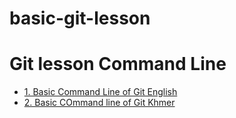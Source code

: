 # basic-git-lesson
# Git lesson Command Line
- [1. Basic Command Line of Git English]()
- [2. Basic COmmand line of Git Khmer]()
